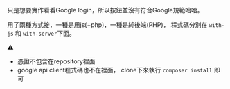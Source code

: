 只是想要實作看看Google login，所以按鈕並沒有符合Google規範哈哈。

用了兩種方式接，一種是用js(+php)，一種是純後端(PHP)，
程式碼分別在 `with-js` 和 `with-server`下面。

:warning:
- 憑證不包含在repository裡面
- google api client程式碼也不在裡面，
  clone下來執行 `composer install` 即可
